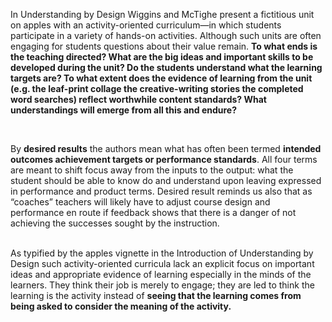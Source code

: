 <p><span style=font-weight: 400;>In Understanding by Design Wiggins and McTighe present a fictitious unit on apples with an activity-oriented curriculum—in which students participate in a variety of hands-on activities. Although such units are often engaging for students questions about their value remain. </span><strong>To what ends is the teaching directed? What are the big ideas and important skills to be developed during the unit? Do the students understand what the learning targets are? To what extent does the evidence of learning from the unit (e.g. the leaf-print collage the creative-writing stories the completed word searches) reflect worthwhile content standards? What understandings will emerge from all this and endure?</strong></p>  <p> </p>  <p><span style=font-weight: 400;>By </span><strong>desired results</strong><span style=font-weight: 400;> the authors mean what has often been termed </span><strong>intended outcomes achievement targets or performance standards</strong><span style=font-weight: 400;>. All four terms are meant to shift focus away from the inputs to the output: what the student should be able to know do and understand upon leaving expressed in performance and product terms. Desired result reminds us also that as “coaches” teachers will likely have to adjust course design and performance en route if feedback shows that there is a danger of not achieving the successes sought by the instruction.</span></p>  <p><br><span style=font-weight: 400;>As typified by the apples vignette in the Introduction of Understanding by Design such activity-oriented curricula lack an explicit focus on important ideas and appropriate evidence of learning especially in the minds of the learners. They think their job is merely to engage; they are led to think the learning is the activity instead of </span><strong>seeing that the learning comes from being asked to consider the meaning of the activity.</strong></p>